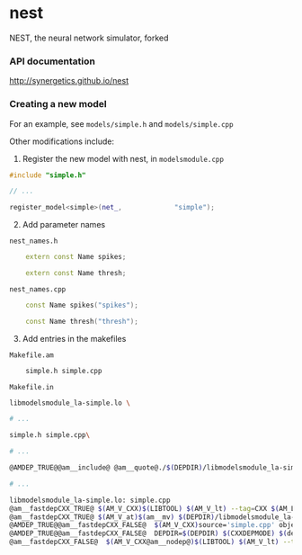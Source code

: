 # nest
NEST, the neural network simulator, forked

### API documentation
http://synergetics.github.io/nest

### Creating a new model

For an example, see `models/simple.h` and `models/simple.cpp`

Other modifications include:

1. Register the new model with nest, in `modelsmodule.cpp`
```cpp
#include "simple.h"

// ...

register_model<simple>(net_,             "simple");

```

2. Add parameter names

`nest_names.h`
```cpp
    extern const Name spikes;

    extern const Name thresh;
```

`nest_names.cpp`
```cpp
    const Name spikes("spikes");

    const Name thresh("thresh");
```

3. Add entries in the makefiles

`Makefile.am`

```bash
    simple.h simple.cpp
```

`Makefile.in`

```bash
libmodelsmodule_la-simple.lo \

# ...

simple.h simple.cpp\

# ...

@AMDEP_TRUE@@am__include@ @am__quote@./$(DEPDIR)/libmodelsmodule_la-simple.Plo@am__quote@

# ...

libmodelsmodule_la-simple.lo: simple.cpp
@am__fastdepCXX_TRUE@ $(AM_V_CXX)$(LIBTOOL) $(AM_V_lt) --tag=CXX $(AM_LIBTOOLFLAGS) $(LIBTOOLFLAGS) --mode=compile $(CXX) $(DEFS) $(DEFAULT_INCLUDES) $(INCLUDES) $(AM_CPPFLAGS) $(CPPFLAGS) $(libmodelsmodule_la_CXXFLAGS) $(CXXFLAGS) -MT libmodelsmodule_la-simple.lo -MD -MP -MF $(DEPDIR)/libmodelsmodule_la-simple.Tpo -c -o libmodelsmodule_la-simple.lo `test -f 'simple.cpp' || echo '$(srcdir)/'`simple.cpp
@am__fastdepCXX_TRUE@ $(AM_V_at)$(am__mv) $(DEPDIR)/libmodelsmodule_la-simple.Tpo $(DEPDIR)/libmodelsmodule_la-simple.Plo
@AMDEP_TRUE@@am__fastdepCXX_FALSE@  $(AM_V_CXX)source='simple.cpp' object='libmodelsmodule_la-simple.lo' libtool=yes @AMDEPBACKSLASH@
@AMDEP_TRUE@@am__fastdepCXX_FALSE@  DEPDIR=$(DEPDIR) $(CXXDEPMODE) $(depcomp) @AMDEPBACKSLASH@
@am__fastdepCXX_FALSE@  $(AM_V_CXX@am__nodep@)$(LIBTOOL) $(AM_V_lt) --tag=CXX $(AM_LIBTOOLFLAGS) $(LIBTOOLFLAGS) --mode=compile $(CXX) $(DEFS) $(DEFAULT_INCLUDES) $(INCLUDES) $(AM_CPPFLAGS) $(CPPFLAGS) $(libmodelsmodule_la_CXXFLAGS) $(CXXFLAGS) -c -o libmodelsmodule_la-simple.lo `test -f 'simple.cpp' || echo '$(srcdir)/'`simple.cpp
```


